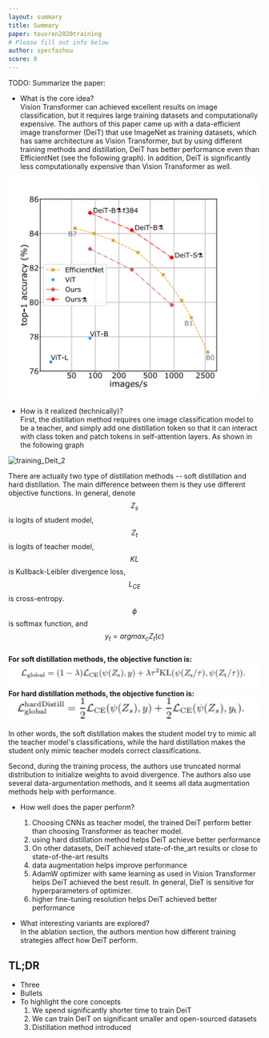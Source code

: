 ```yaml
---
layout: summary
title: Summary
paper: touvron2020training
# Please fill out info below
author: specfazhou
score: 8
---
```


TODO: Summarize the paper:
* What is the core idea?  <br/>
Vision Transformer can achieved excellent results on image classification, but it requires large training datasets and computationally expensive. The authors of this paper came up with a data-efficient image transformer (DeiT) that use ImageNet as training datasets, which has same architecture as Vision Transformer, but by using different training methods and distillation, DeiT has better performance even than EfficientNet (see the following graph). In addition, DeiT is significantly less computationally expensive than Vision Transformer as well. 

<img width = 600 alt = "training_Deit_1" src = "training_Deit_1.png">

* How is it realized (technically)? <br/>
First, the distillation method requires one image classification model to be a teacher, and simply add one distillation token so that it can interact with class token and patch tokens in self-attention layers. As shown in the following graph <br/>
<image width = 300 alt = "training_Deit_2" src = "training_Deit_2.png">

There are actually two type of distillation methods -- soft distillation and hard distillation. The main difference between them is they use different objective functions.
  In general, denote $$Z_s$$ is logits of student model, $$Z_t$$ is logits of teacher model, $$KL$$ is Kullback-Leibler divergence loss, $$L_{CE}$$ is cross-entropy. $$\phi$$ is softmax function, and $$y_{t} = argmax_{c} Z_{t} (c)$$ <br/>
  **For soft distillation methods, the objective function is:** <br/>
  <img width = 600 alt = "training_Deit_3" src = "training_Deit_3.png"> <br/>
  **For hard distillation methods, the objective function is:** <br/>
  <img width = 600 alt = "training_Deit_4" src = "training_Deit_4.png"> <br/>
  
In other words, the soft distillation makes the student model try to mimic all the teacher model's classifications, while the hard distillation makes the student only mimic teacher models correct classifications. 
  
Second, during the training process, the authors use truncated normal distribution to initialize weights to avoid divergence. The authors also use several data-argumentation methods, and it seems all data augmentation methods help with performance.   
  
* How well does the paper perform?<br/>
  1. Choosing CNNs as teacher model, the trained DeiT perform better than choosing Transformer as teacher model. <br/>
  2. using hard distillation method helps DeiT achieve better performance <br/>
  3. On other datasets, DeiT achieved state-of-the_art results or close to state-of-the-art results <br/>
  4. data augmentation helps improve performance <br/>
  5. AdamW optimizer with same learning as used in Vision Transformer helps DeiT achieved the best result. In general, DieT is sensitive for hyperparameters of optimizer. <br/>
  6. higher fine-tuning resolution helps DeiT achieved better performance <br/>
  
  
* What interesting variants are explored?<br/>
  In the ablation section, the authors mention how different training strategies affect how DeiT perform.

## TL;DR
* Three
* Bullets
* To highlight the core concepts
  1. We spend significantly shorter time to train DeiT <br/>
  2. We can train DeiT on significant smaller and open-sourced datasets <br/>
  3. Distillation method introduced
